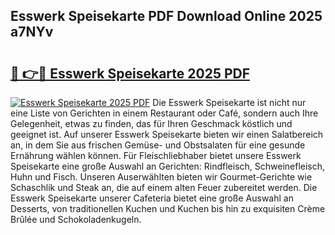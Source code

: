 ## Esswerk Speisekarte PDF Download Online 2025 a7NYv

# <h2><a href="http://gc7j2bu.nevu.top/?p=Esswerk+Speisekarte">🔗 👉🔴 Esswerk Speisekarte 2025 PDF</a></h2>

[![Esswerk Speisekarte 2025 PDF](https://i.imgur.com/dBaPXMq.png)](http://gc7j2bu.nevu.top/?p=Esswerk+Speisekarte)
Die Esswerk Speisekarte ist nicht nur eine Liste von Gerichten in einem Restaurant oder Café, sondern auch Ihre Gelegenheit, etwas zu finden, das für Ihren Geschmack köstlich und geeignet ist. Auf unserer Esswerk Speisekarte bieten wir einen Salatbereich an, in dem Sie aus frischen Gemüse- und Obstsalaten für eine gesunde Ernährung wählen können. Für Fleischliebhaber bietet unsere Esswerk Speisekarte eine große Auswahl an Gerichten: Rindfleisch, Schweinefleisch, Huhn und Fisch. Unseren Auserwählten bieten wir Gourmet-Gerichte wie Schaschlik und Steak an, die auf einem alten Feuer zubereitet werden. Die Esswerk Speisekarte unserer Cafeteria bietet eine große Auswahl an Desserts, von traditionellen Kuchen und Kuchen bis hin zu exquisiten Crème Brûlée und Schokoladenkugeln.
